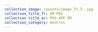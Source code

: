 ```yaml
---
collection_image: /assets/image_fx-5-.jpg
collection_title_fr: EM POS
collection_title_ar: POS APP EM
collection_category: montres
---
```


